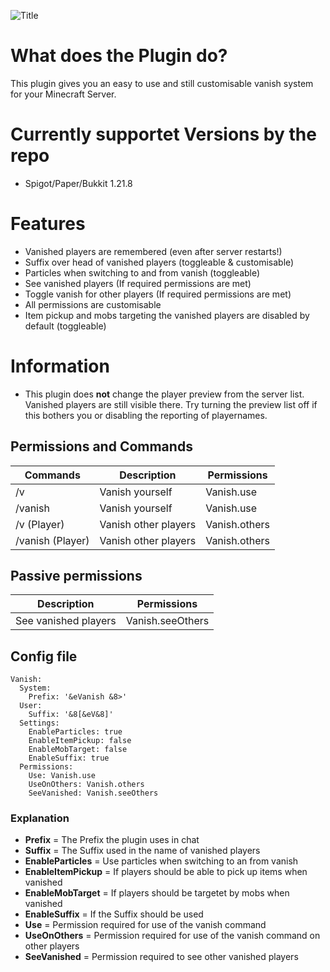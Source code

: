 ![Title](https://cdn.modrinth.com/data/cached_images/bc255a6940ee58b4974530854bc34fd8bf782420.png)
# What does the Plugin do?
This plugin gives you an easy to use and still customisable vanish system for your Minecraft Server.

# Currently supportet Versions by the repo
- Spigot/Paper/Bukkit 1.21.8

# Features
- Vanished players are remembered (even after server restarts!)
- Suffix over head of vanished players (toggleable & customisable)
- Particles when switching to and from vanish (toggleable)
- See vanished players (If required permissions are met)
- Toggle vanish for other players (If required permissions are met)
- All permissions are customisable
- Item pickup and mobs targeting the vanished players are disabled by default (toggleable)

# Information
- This plugin does **not** change the player preview from the server list. Vanished players are still visible there. Try turning the preview list off if this bothers you or disabling the reporting of playernames.

## Permissions and Commands
| **Commands**        |**Description**          | **Permissions**       |
|---------------------|-------------------------|-----------------------|
| /v                  | Vanish yourself         | Vanish.use            |
| /vanish             | Vanish yourself         | Vanish.use            |
| /v (Player)         | Vanish other players    | Vanish.others         |
| /vanish (Player)    | Vanish other players    | Vanish.others         |

## Passive permissions
|**Description**          | **Permissions**       |
|-------------------------|-----------------------|
| See vanished players    | Vanish.seeOthers      |

## Config file
```
Vanish:
  System:
    Prefix: '&eVanish &8>'
  User:
    Suffix: '&8[&eV&8]'
  Settings:
    EnableParticles: true
    EnableItemPickup: false
    EnableMobTarget: false
    EnableSuffix: true
  Permissions:
    Use: Vanish.use
    UseOnOthers: Vanish.others
    SeeVanished: Vanish.seeOthers

```
### Explanation
- **Prefix** = The Prefix the plugin uses in chat
- **Suffix** = The Suffix used in the name of vanished players
- **EnableParticles** = Use particles when switching to an from vanish
- **EnableItemPickup** = If players should be able to pick up items when vanished
- **EnableMobTarget** = If players should be targetet by mobs when vanished
- **EnableSuffix** = If the Suffix should be used
- **Use** = Permission required for use of the vanish command
- **UseOnOthers** = Permission required for use of the vanish command on other players
- **SeeVanished** = Permission required to see other vanished players
